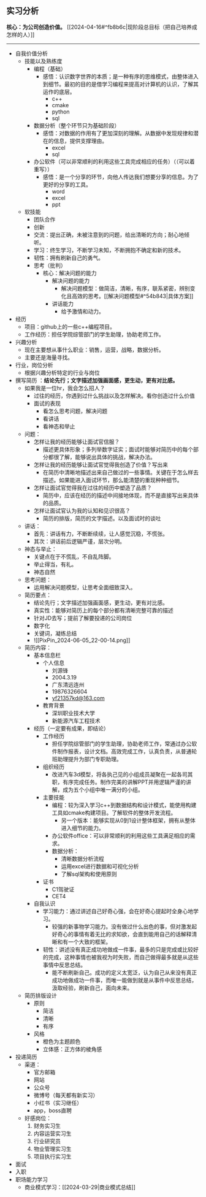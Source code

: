 
## 实习分析

**核心：为公司创造价值。** [[2024-04-16#^fb8b6c|现阶段总目标（把自己培养成怎样的人）]] 

---  

- 自我价值分析
	- 技能以及熟练度
		- 编程（基础）
			- 感悟：认识数字世界的本质；是一种有序的思维模式，由整体进入到细节。最初的目的是借学习编程来提高对计算机的认识，了解其运作的底层。
				- c++
				- cmake
				- python
				- sql
		- 数据分析（整个环节只为基础阶段）
			- 感悟：对数据的作用有了更加深刻的理解。从数据中发现规律和潜在的信息，提供支撑理由。
				- excel
				- sql
		- 办公软件（可以非常顺利的利用这些工具完成相应的任务）（（可以着重写））
			- 感悟：是一个分享的环节，向他人传达我们想要分享的信息。为了更好的分享的工具。
				- word
				- excel
				- ppt
	- 软技能
		- 团队合作
		- 创新
		- 交流：提出正确，未被注意到的问题，给出清晰的方向；耐心地倾听。
		- 学习：终生学习，不断学习未知，不断拥抱不确定和新的技术。
		- 韧性：拥有刷新自己的勇气。
		- 思考（批判）
			- 核心：解决问题的能力
				- 解决问题的能力
					- 解决问题模型：做简洁，清晰，有序，联系紧密，辨别变化且高效的思考。[[解决问题模型#^54b843|具体方案]] 
				- 讲话能力
					- 给予激情和动力。
- 经历
	- 项目：github上的一些c++编程项目。
	- 工作经历：担任学院综管部门的学生助理，协助老师工作。
- 兴趣分析
	- 现在主要想从事什么职业：销售，运营，战略，数据分析。
	- 主要还是海量寻找。
- 行业，岗位分析
	- 根据兴趣分析特定的行业与岗位
- 撰写简历 ：**结论先行；文字描述加强画面感，更生动，更有对比感。**
	- 如果我是一位hr，我会怎么招人？
		- 过往的经历，你遇到过什么挑战以及怎样解决。看你创造过什么价值
		- 面试的表现
			- 看怎么思考问题，解决问题
			- 看讲话
			- 看神态和举止
	- 问题：
		- 怎样让我的经历能够让面试官信服？
			- 描述更具体形象；多列举数字证实；面试时能够对简历中的每个部分都很了解，能够说出具体的挑战，解决办法。
		- 怎样让我的经历能够让面试官觉得我创造了价值？写出来
			- 在简历中清晰地描述出来自己做过的一些事情。关键在于怎么样去描述。如果能进入面试环节，那么能清楚的重现种种细节。 
		- 怎样让面试官觉得我在过往的经历中塑造了品质？
			- 简历中，应该在经历的描述中间接地体现，而不是直接写出来具体的品质。
		- 怎样让面试官认为我的认知和见识很高？
			- 简历的排版，简历的文字描述。以及面试时的谈吐
	- 讲话：
		- 首先：讲话有力，不断断续续，让人感觉沉稳，不慌张。
		- 其次：讲话前后逻辑严谨，层次分明。
	- 神态与举止：
		- 关键点在于不慌乱，不自乱阵脚。
		- 举止得当，有礼。
		- 神态自然
	- 思考问题：
		- 运用解决问题模型，让思考全面细致深入。
	- 简历要点：
		- 结论先行；文字描述加强画面感，更生动，更有对比感。
		- 真实性：能够对简历上的每个部分都有清晰完整可靠的描述
		- 针对JD去写；提前了解要投递的公司岗位
		- 数字化
		- 关键词，凝练总结
		- ![[PixPin_2024-06-05_22-00-14.png]]
	- 简历内容：
		- 基本信息栏
			- 个人信息 
				- 刘源锋
				- 2004.3.19
				- 广东清远连州
				- 19876326604
				- yf21357kd@163.com
			- 教育背景
				- 深圳职业技术大学
				- 新能源汽车工程技术
		- 经历（一定要有成果，即结论）
			- 工作经历
				- 担任学院综管部门的学生助理，协助老师工作，常通过办公软件制作报表，设计文档。高效完成工作，认真负责，从普通轮班助理提升为部门专职助理。
			- 组织经历
				- 改进汽车3d模型，将各执己见的小组成员凝聚在一起各司其职，有序完成任务。制作完美的讲解PPT并用逻辑严谨的讲解，成为五个小组中唯一满分的小组。
			- 主要技能
				- 编程：较为深入学习c++到数据结构和设计模式，能使用构建工具如cmake构建项目。了解软件的整体开发流程。
					- 另一个版本：能够实现从0到1设计整体框架，拥有从整体进入细节的能力。
				- 办公软件office：可以非常顺利的利用这些工具满足相应的需求。
				- 数据分析：
					- 清晰数据分析流程
					- 运用excel进行数据和可视化分析
					- 了解sql架构和使用原则
			- 证书
				- C1驾驶证
				- CET4
		- 自我认识
			- 学习能力：通过讲述自己好奇心强，会在好奇心提起时全身心地学习。
				- 较强的新事物学习能力。没有做过什么出色的事，但对激发起好奇心的事情有着无比的求知欲，会直到能用自己的话解释清晰和有一个大致的框架。
			- 韧性：讲述没有真正成功地做成一件事，最多的只是完成或比较好的完成，这种事情也被我视为时失败，而自己做得最多就是从这些事情中反思总结。
				- 能不断刷新自己。成功的定义太宽泛，认为自己从来没有真正成功地做成功一件事，而唯一能做到就是从事件中反思总结，汲取经验，刷新自己，面向未来。
	- 简历排版设计
		- 原则
			- 简洁
			- 清晰
			- 有序
		- 风格
			- 橙色为主题颜色
			- 立体感：正方体的棱角感
- 投递简历
	- 渠道：
		- 官方邮箱
		- 网站
		- 公众号
		- 微博号（每天都有新实习）
		- 小红书（实习继任）
		- app，boss直聘
	- 好感岗位：
		1. 财务实习生
		2. 内容运营实习生
		3. 行业研究员
		4. 物业管理实习生
		5. 项目执行实习生
- 面试
- 入职
- 职场能力学习
	- 商业模式学习：[[2024-03-29|商业模式总结]] 